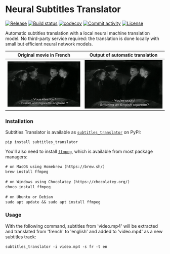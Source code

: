 # Neural Subtitles Translator

[![Release](https://img.shields.io/github/v/release/tdhm/subtitles-translator)](https://img.shields.io/github/v/release/tdhm/subtitles-translator)
[![Build status](https://img.shields.io/github/actions/workflow/status/tdhm/subtitles-translator/main.yml?branch=main)](https://github.com/tdhm/subtitles-translator/actions/workflows/main.yml?query=branch%3Amain)
[![codecov](https://codecov.io/gh/tdhm/subtitles-translator/branch/main/graph/badge.svg)](https://codecov.io/gh/tdhm/subtitles-translator)
[![Commit activity](https://img.shields.io/github/commit-activity/m/tdhm/subtitles-translator)](https://img.shields.io/github/commit-activity/m/tdhm/subtitles-translator)
[![License](https://img.shields.io/github/license/tdhm/subtitles-translator)](https://img.shields.io/github/license/tdhm/subtitles-translator)

Automatic subtitles translation with a local neural machine translation model. No third-party service required: the translation is done locally with small but efficient neural network models.

Original movie in French            |  Output of automatic translation
:-------------------------:|:-------------------------:
![](./img/bon_voyage_fr.png)  |  ![](./img/bon_voyage_en.png)

### Installation

Subtitles Translator is available as [`subtitles_translator`](https://pypi.org/project/subtitles-translator/) on PyPI:

```shell
pip install subtitles_translator
```

You'll also need to install [`ffmpeg`](https://ffmpeg.org/), which is available from most package managers:

```shell
# on MacOS using Homebrew (https://brew.sh/)
brew install ffmpeg

# on Windows using Chocolatey (https://chocolatey.org/)
choco install ffmpeg

# on Ubuntu or Debian
sudo apt update && sudo apt install ffmpeg
```

### Usage

With the following command, subtitles from 'video.mp4' will be extracted and translated from 'french' to 'english' and added to 'video.mp4' as a new subtitles track:

```shell
subtitles_translator -i video.mp4 -s fr -t en
```